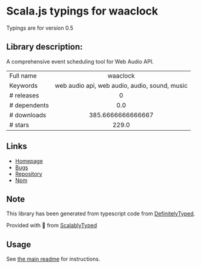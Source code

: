 
# Scala.js typings for waaclock

Typings are for version 0.5

## Library description:
A comprehensive event scheduling tool for Web Audio API.

|                    |                 |
| ------------------ | :-------------: |
| Full name          | waaclock |
| Keywords           | web audio api, web audio, audio, sound, music |
| # releases         | 0 |
| # dependents       | 0.0 |
| # downloads        | 385.6666666666667 |
| # stars            | 229.0 |

## Links
- [Homepage](https://github.com/sebpiq/WAAClock)
- [Bugs](https://github.com/sebpiq/WAAClock/issues)
- [Repository](https://github.com/sebpiq/WAAClock)
- [Npm](https://www.npmjs.com/package/waaclock)
    


## Note
This library has been generated from typescript code from [DefinitelyTyped](https://definitelytyped.org).

Provided with :purple_heart: from [ScalablyTyped](https://github.com/oyvindberg/ScalablyTyped)

## Usage
See [the main readme](../../readme.md) for instructions.


